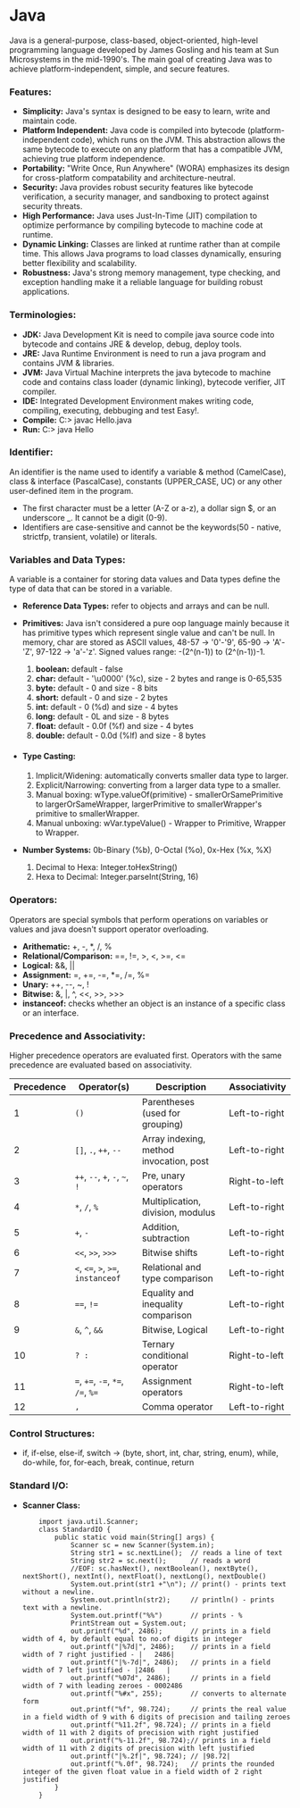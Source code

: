 # Java

Java is a general-purpose, class-based, object-oriented, high-level programming language developed by James Gosling and his team at Sun Microsystems in the mid-1990's. The main goal of creating Java was to achieve platform-independent, simple, and secure features.
### Features:
- **Simplicity:** Java's syntax is designed to be easy to learn, write and maintain code.
- **Platform Independent:** Java code is compiled into bytecode (platform-independent code), which runs on the JVM. This abstraction allows the same bytecode to execute on any platform that has a compatible JVM, achieving true platform independence.
- **Portability:** "Write Once, Run Anywhere" (WORA) emphasizes its design for cross-platform compatability and architecture-neutral.
- **Security:** Java provides robust security features like bytecode verification, a security manager, and sandboxing to protect against security threats.
- **High Performance:** Java uses Just-In-Time (JIT) compilation to optimize performance by compiling bytecode to machine code at runtime.
- **Dynamic Linking:** Classes are linked at runtime rather than at compile time. This allows Java programs to load classes dynamically, ensuring better flexibility and scalability.
- **Robustness:** Java's strong memory management, type checking, and exception handling make it a reliable language for building robust applications.

### Terminologies:
- **JDK:** Java Development Kit is need to compile java source code into bytecode and contains JRE & develop, debug, deploy tools.
- **JRE:** Java Runtime Environment is need to run a java program and contains JVM & libraries.
- **JVM:** Java Virtual Machine interprets the java bytecode to machine code and contains class loader (dynamic linking), bytecode verifier, JIT compiler.
- **IDE:** Integrated Development Environment makes writing code, compiling, executing, debbuging and test Easy!.
- **Compile:** C:\> javac Hello.java
- **Run:** C:\> java Hello

### Identifier:
An identifier is the name used to identify a variable & method (CamelCase), class & interface (PascalCase), constants (UPPER_CASE, UC) or any other user-defined item in the program.
- The first character must be a letter (A-Z or a-z), a dollar sign $, or an underscore _. It cannot be a digit (0-9).
- Identifiers are case-sensitive and cannot be the keywords(50 - native, strictfp, transient, volatile) or literals.

### Variables and Data Types:
A variable is a container for storing data values and Data types define the type of data that can be stored in a variable.

- **Reference Data Types:** refer to objects and arrays and can be null.

- **Primitives:** Java isn't considered a pure oop language mainly because it has primitive types which represent single value and can't be null. In memory, char are stored as ASCII values, 48-57 -> '0'-'9', 65-90 -> 'A'-'Z', 97-122 -> 'a'-'z'. Signed values range: -(2^(n-1)) to (2^(n-1))-1.
    1. **boolean:** default - false 
    2. **char:** default - '\u0000' (%c), size - 2 bytes and range is 0-65,535
    3. **byte:** default - 0 and size - 8 bits
    4. **short:** default - 0 and size - 2 bytes
    5. **int:** default - 0 (%d) and size - 4 bytes
    6. **long:** default - 0L and size - 8 bytes
    7. **float:** default - 0.0f (%f) and size - 4 bytes
    8. **double:** default - 0.0d (%lf) and size - 8 bytes

- #### Type Casting:
    1. Implicit/Widening: automatically converts smaller data type to larger.
    2. Explicit/Narrowing: converting from a larger data type to a smaller.
    3. Manual boxing: wType.valueOf(primitive) - smallerOrSamePrimitive to largerOrSameWrapper, largerPrimitive to smallerWrapper's primitive to smallerWrapper.
    4. Manual unboxing: wVar.typeValue() - Wrapper to Primitive, Wrapper to Wrapper.

- **Number Systems:** 0b-Binary (%b), 0-Octal (%o), 0x-Hex (%x, %X)
    1. Decimal to Hexa: Integer.toHexString()
    2. Hexa to Decimal: Integer.parseInt(String, 16)


### Operators:
Operators are special symbols that perform operations on variables or values and java doesn't support operator overloading.
- **Arithematic:** +, -, *, /, %
- **Relational/Comparison:** ==, !=, >, <, >=, <=
- **Logical:** &&, ||
- **Assignment:** =, +=, -=, *=, /=, %=
- **Unary:** ++, --, ~, !
- **Bitwise:** &, |, ^, <<, >>, >>>
- **instanceof:** checks whether an object is an instance of a specific class or an interface.

### Precedence and Associativity:
Higher precedence operators are evaluated first. Operators with the same precedence are evaluated based on associativity.

| **Precedence** | **Operator(s)**                    | **Description**                        | **Associativity**  |
|----------------|------------------------------------|----------------------------------------|--------------------|
| 1              | `()`                               | Parentheses (used for grouping)        |   Left-to-right    |
| 2              | `[]`, `.`, `++`, `--`              | Array indexing, method invocation, post|   Left-to-right    |
| 3              | `++`, `--`, `+`, `-`, `~`, `!`     | Pre, unary operators                   |   Right-to-left    |
| 4              | `*`, `/`, `%`                      | Multiplication, division, modulus      |   Left-to-right    |
| 5              | `+`, `-`                           | Addition, subtraction                  |   Left-to-right    |
| 6              | `<<`, `>>`, `>>>`                  | Bitwise shifts                         |   Left-to-right    |
| 7              | `<`, `<=`, `>`, `>=`, `instanceof` | Relational and type comparison         |   Left-to-right    |
| 8              | `==`, `!=`                         | Equality and inequality comparison     |   Left-to-right    |
| 9              | `&`, `^`, `&&`                     | Bitwise, Logical                       |   Left-to-right    | 
| 10             | `? :`                              | Ternary conditional operator           |   Right-to-left    |
| 11             | `=`, `+=`, `-=`, `*=`, `/=`, `%=`  | Assignment operators                   |   Right-to-left    |
| 12             | `,`                                | Comma operator                         |   Left-to-right    |


### Control Structures:
- if, if-else, else-if, switch -> (byte, short, int, char, string, enum), while, do-while, for, for-each, break, continue, return


### Standard I/O:
- **Scanner Class:**
  ```
      import java.util.Scanner;
      class StandardIO {
          public static void main(String[] args) {
              Scanner sc = new Scanner(System.in);
              String str1 = sc.nextLine();  // reads a line of text
              String str2 = sc.next();      // reads a word
              //EOF: sc.hasNext(), nextBoolean(), nextByte(), nextShort(), nextInt(), nextFloat(), nextLong(), nextDouble()
              System.out.print(str1 +"\n"); // print() - prints text without a newline.
              System.out.println(str2);     // println() - prints text with a newline.
              System.out.printf("%%")       // prints - %
              PrintStream out = System.out;
              out.printf("%d", 2486);       // prints in a field width of 4, by default equal to no.of digits in integer
              out.printf("|%7d|", 2486);    // prints in a field width of 7 right justified - |   2486|
              out.printf("|%-7d|", 2486);   // prints in a field width of 7 left justified - |2486   |
              out.printf("%07d", 2486);     // prints in a field width of 7 with leading zeroes - 0002486
              out.printf("%#x", 255);       // converts to alternate form
              out.printf("%f", 98.724);     // prints the real value in a field width of 9 with 6 digits of precision and tailing zeroes
              out.printf("%11.2f", 98.724); // prints in a field width of 11 with 2 digits of precision with right justified
              out.printf("%-11.2f", 98.724);// prints in a field width of 11 with 2 digits of precision with left justified
              out.printf("|%.2f|", 98.724); // |98.72|
              out.printf("%.0f", 98.724);   // prints the rounded integer of the given float value in a field width of 2 right justified
          }
      } 
